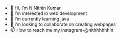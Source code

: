 - 👋 Hi, I’m N Nithin Kumar
- 👀 I’m interested in web development
- 🌱 I’m currently learning java 
- 💞️ I’m looking to collaborate on creating webpages 
- 📫 How to reach me my instagram-@nithhhhhhin

<!---
nitttttthin/nitttttthin is a ✨ special ✨ repository because its `README.md` (this file) appears on your GitHub profile.
You can click the Preview link to take a look at your changes.
--->

